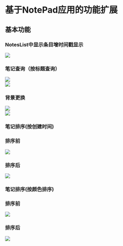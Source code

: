﻿# 基于NotePad应用的功能扩展

## 基本功能
### NotesList中显示条目增时间戳显示<br>
![](https://github.com/BornTW/android-NotePad/blob/master/Images/time.PNG)

### 笔记查询（按标题查询）<br>
![](https://github.com/BornTW/android-NotePad/blob/master/Images/search1.PNG)<br>
![](https://github.com/BornTW/android-NotePad/blob/master/Images/search2.PNG)<br>

### 背景更换<br>
![](https://github.com/BornTW/android-NotePad/blob/master/Images/background1.PNG)<br>
![](https://github.com/BornTW/android-NotePad/blob/master/Images/background2.PNG)<br>

### 笔记排序(按创建时间)<br>
### 排序前<br>
![](https://github.com/BornTW/android-NotePad/blob/master/Images/timesort-before.PNG)<br>
### 排序后<br>
![](https://github.com/BornTW/android-NotePad/blob/master/Images/time-after.PNG)<br>


### 笔记排序(按颜色排序)<br>
### 排序前<br>
![](https://github.com/BornTW/android-NotePad/blob/master/Images/timesort.PNG)<br>
### 排序后<br>

![](https://github.com/BornTW/android-NotePad/blob/master/Images/timesort-before.PNG)<br>
